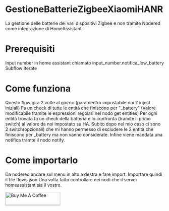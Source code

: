 # GestioneBatterieZigbeeXiaomiHANR

La gestione delle batterie dei vari dispositivi Zigbee e non tramite Nodered come integrazione di HomeAssistant

# Prerequisiti

Input number in home assistant chiamato input_number.notifica_low_battery
Subflow Iterate

# Come funziona

Questo flow gira 2 volte al giorno (paramentro impostabile dai 2 inject iniziali)
Fa un check di tutte le entità che finiscono per "_battery" (Valore modificabile tramite le espressioni regolari nel nodo get entities)
Per ogni entità trovata fa un check della batteria e lo confronta (tramite il primo switch) al valore da noi impostato su HA. 
Subito dopo nel mio caso ci sono 2 switch(opzionali) che mi hanno permesso di escludere le 2 entità che finiscono per _battery ma non vanno considerate.
Infine viene mandata una notifica tramte il nodo notify.

# Come importarlo

Da nodered andare sul menu in alto a destra e fare import. Importare quindi il file flows.json
Una volta fatto controllare nei nodi che il server homeassistant sia il vostro.

<a href="https://www.buymeacoffee.com/alessandromiron" target="_blank"><img src="https://www.buymeacoffee.com/assets/img/custom_images/orange_img.png" alt="Buy Me A Coffee" style="height: 41px !important;width: 174px !important;box-shadow: 0px 3px 2px 0px rgba(190, 190, 190, 0.5) !important;-webkit-box-shadow: 0px 3px 2px 0px rgba(190, 190, 190, 0.5) !important;" ></a>
